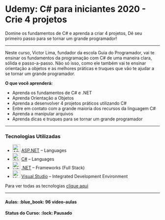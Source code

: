 <h1>Udemy: C# para iniciantes 2020 - Crie 4 projetos</h1>


<p>
Domine os fundamentos de C# e aprenda a criar 4 projetos, Dê seu primeiro passo para se tornar um grande programador!

<hr/>

Neste curso, Victor Lima, fundador da escola Guia do Programador, vai te ensinar os fundamentos da programação com C# 
de uma maneira clara, sólida e passo-a-passo. Não só isso, como ele também vai te ensinar orientação a objetos e as 
melhores práticas e truques que vão te ajudar a se tornar um grande programador.

<b>O que você aprenderá:</b>

<ul>
  <li>Aprenda os fundamentos de C# e .NET</li>
  <li>Aprenda Orientação a Objetos</li>
  <li>Aprenda a desenvolver 4 projetos práticos utilizando C#</li>
  <li>Entre em contato com a grande maioria dos recursos da linguagem C#</li>
  <li>Aprenda a manipular arquivos</li>
  <li>Aprenda dicas e truques para se tornar um grande programador</li>
</ul>
</p>

<hr>

<h3>Tecnologias Utilizadas</h3>

- <img width='25' height='25' src='https://img.stackshare.io/service/6755/2c45151a4a11d3a3c8e71bb34dd069d6_400x400.png' alt='ASP.NET'/> [ASP.NET](https://www.asp.net/) – Languages
- <img width='25' height='25' src='https://img.stackshare.io/service/1015/1200px-C_Sharp_wordmark.svg.png' alt='C#'/> [C#](http://csharp.net) – Languages
- <img width='25' height='25' src='https://img.stackshare.io/service/1014/IoPy1dce_400x400.png' alt='.NET'/> [.NET](http://www.microsoft.com/net/) – Frameworks (Full Stack)
- <img width='25' height='25' src='https://img.stackshare.io/service/1451/SR2hUhQN.png' alt='Visual Studio'/> [Visual Studio](http://msdn.microsoft.com/en-us/vstudio/aa718325.aspx) – Integrated Development Environment

Para ver todas as tecnologias [clique aqui](/techstack.md)

<hr/>

<h4><b>Aulas:</b> :blue_book: 96 video-aulas</h4>
<h4><b>Status do Curso:</b> :lock: Pausado</h4>
<!-- <h4><b>Status do Curso:</b> :speech_balloon: Estudando</h4> -->
